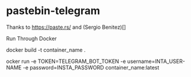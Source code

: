 # pastebin-telegram
Thanks to https://paste.rs/ and (Sergio Benitez)[]

Run Through Docker

docker build -t container_name .

ocker run -e TOKEN=TELEGRAM_BOT_TOKEN -e username=INTA_USER-NAME -e password=INSTA_PASSWORD container_name:latest